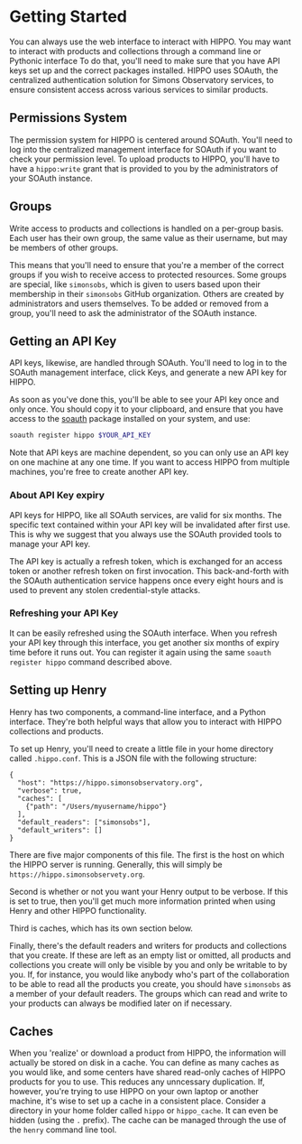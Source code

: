 Getting Started
===============

You can always use the web interface to interact with HIPPO. You may want to
interact with products and collections through a command line or Pythonic
interface To do that, you'll need to make sure that you have API keys set up and
the correct packages installed. HIPPO uses SOAuth, the centralized
authentication solution for Simons Observatory services, to ensure consistent
access across various services to similar products.

Permissions System
------------------

The permission system for HIPPO is centered around SOAuth. You'll need to log
into the centralized management interface for SOAuth if you want to check your
permission level. To upload products to HIPPO, you'll have to have a
`hippo:write` grant that is provided to you by the administrators of your SOAuth
instance.

Groups
------

Write access to products and collections is handled on a per-group basis. Each
user has their own group, the same value as their username, but may be members
of other groups. 

This means that you'll need to ensure that you're a member of the correct groups
if you wish to receive access to protected resources. Some groups are special,
like `simonsobs`, which is given to users based upon their membership in their
`simonsobs` GitHub organization. Others are created by administrators and users
themselves. To be added or removed from a group, you'll need to ask the
administrator of the SOAuth instance.

Getting an API Key
------------------

API keys, likewise, are handled through SOAuth. You'll need to log in to the
SOAuth management interface, click Keys, and generate a new API key for HIPPO.

As soon as you've done this, you'll be able to see your API key once and only
once. You should copy it to your clipboard, and ensure that you have access to
the [soauth](https://pypi.org/project/soauth) package installed on your system,
and use:
```bash
soauth register hippo $YOUR_API_KEY
```
Note that API keys are machine dependent, so you can only use an API key on one
machine at any one time. If you want to access HIPPO from multiple machines,
you're free to create another API key.

### About API Key expiry

API keys for HIPPO, like all SOAuth services, are valid for six months. The
specific text contained within your API key will be invalidated after first use.
This is why we suggest that you always use the SOAuth provided tools to manage
your API key.

The API key is actually a refresh token, which is exchanged for an access token
or another refresh token on first invocation. This back-and-forth with the
SOAuth authentication service happens once every eight hours and is used to
prevent any stolen credential-style attacks.

### Refreshing your API Key

It can be easily refreshed using the SOAuth interface. When you refresh your
API key through this interface, you get another six months of expiry time before
it runs out. You can register it again using the same `soauth register hippo`
command described above.


Setting up Henry
----------------

Henry has two components, a command-line interface, and a Python interface.
They're both helpful ways that allow you to interact with HIPPO collections and
products.

To set up Henry, you'll need to create a little file in your home directory
called `.hippo.conf`. This is a JSON file with the following structure:

```
{
  "host": "https://hippo.simonsobservatory.org",
  "verbose": true,
  "caches": [
    {"path": "/Users/myusername/hippo"}
  ],
  "default_readers": ["simonsobs"],
  "default_writers": []
}
```

There are five major components of this file. The first is the host on which the
HIPPO server is running. Generally, this will simply be
`https://hippo.simonsobservety.org`.

Second is whether or not you want your Henry output
to be verbose. If this is set to true, then you'll get much more information
printed when using Henry and other HIPPO functionality.

Third is caches, which has its own section below.

Finally, there's the default readers and writers for products and collections
that you create. If these are left as an empty list or omitted, all products and
collections you create will only be visible by you and only be writable to by
you. If, for instance, you would like anybody who's part of the collaboration to
be able to read all the products you create, you should have `simonsobs` as a
member of your default readers. The groups which can read and write to your products
can always be modified later on if necessary.


Caches
------

When you 'realize' or download a product from HIPPO, the information will
actually be stored on disk in a cache. You can define as many caches as you
would like, and some centers have shared read-only caches of HIPPO products for
you to use. This reduces any unncessary duplication. If, however, you're trying
to use HIPPO on your own laptop or another machine, it's wise to set up a cache
in a consistent place. Consider a directory in your home folder called `hippo`
or `hippo_cache`. It can even be hidden (using the `.` prefix). The cache can
be managed through the use of the `henry` command line tool.